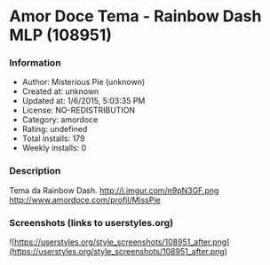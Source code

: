 # Amor Doce Tema - Rainbow Dash MLP (108951)

### Information
- Author: Misterious Pie (unknown)
- Created at: unknown
- Updated at: 1/6/2015, 5:03:35 PM
- License: NO-REDISTRIBUTION
- Category: amordoce
- Rating: undefined
- Total installs: 179
- Weekly installs: 0


### Description
Tema da Rainbow Dash.
http://i.imgur.com/n9pN3GF.png
http://www.amordoce.com/profil/MissPie


### Screenshots (links to userstyles.org)
![https://userstyles.org/style_screenshots/108951_after.png](https://userstyles.org/style_screenshots/108951_after.png)


